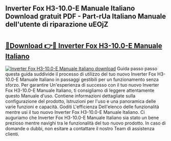 ## Inverter Fox H3-10.0-E Manuale Italiano Download gratuit PDF - Part-rUa Italiano Manuale dell'utente di riparazione uEOjZ

# <h2><a href="http://dffx9th.blite.top/?on=Inverter+Fox+H3-10.0-E+Manuale+Italiano">🔗Download 👉🔴 Inverter Fox H3-10.0-E Manuale Italiano</a></h2>

[![Inverter Fox H3-10.0-E Manuale Italiano download](https://i.imgur.com/lujVjoI.png)](http://dffx9th.blite.top/?on=Inverter+Fox+H3-10.0-E+Manuale+Italiano)
Guida passo passo questa guida suddivide il processo di utilizzo del tuo nuovo Inverter Fox H3-10.0-E Manuale Italiano in passaggi gestibili per un funzionamento senza sforzo. Per garantire Un'esperienza di successo con il tuo nuovo Inverter Fox H3-10.0-E Manuale Italiano, ti consigliamo di leggere attentamente questo Manuale d'uso. Contiene informazioni dettagliate sulla configurazione del prodotto, Istruzioni per l'uso e una panoramica delle varie funzioni e capacità. Goditi L'efficienza Dell'elenco delle funzionalità mentre usi il tuo nuovo Inverter Fox H3-10.0-E Manuale Italiano. Ci auguriamo che Inverter Fox H3-10.0-E Manuale Italiano sia stato un bene prezioso mentre navighi tra le funzionalità del tuo nuovo prodotto. In caso di domande o dubbi, non esitare a contattare il nostro Team di assistenza clienti.
